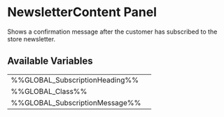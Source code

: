 # <span class="jumptarget"> NewsletterContent Panel </span>

Shows a confirmation message after the customer has subscribed to the store newsletter.

## <span class="jumptarget"> Available Variables </span>
|||
|---|---|
| %%GLOBAL_SubscriptionHeading%% |
| %%GLOBAL_Class%% |
| %%GLOBAL_SubscriptionMessage%% |
